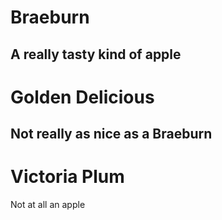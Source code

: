 # Braeburn
A really tasty kind of apple
---
# Golden Delicious
Not really as nice as a Braeburn
---
# Victoria Plum
Not at all an apple

